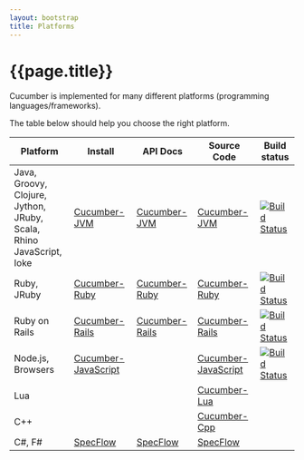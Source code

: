 ```yaml
---
layout: bootstrap
title: Platforms
---
```

# {{page.title}}

Cucumber is implemented for many different platforms (programming languages/frameworks).

The table below should help you choose the right platform.

<table>
  <thead>
    <tr>
      <th>Platform</th>
      <th>Install</th>
      <th>API Docs</th>
      <th>Source Code</th>
      <th>Build status</th>
    </tr>
  </thead>
  <tbody>
    <tr>
      <td>Java, Groovy, Clojure,<br>Jython, JRuby, Scala,<br>Rhino JavaScript, Ioke</td>
      <td><a href="/install-jvm.html">Cucumber-JVM</a></td>
      <td><a href="/api/cucumber/jvm">Cucumber-JVM</a></td>
      <td><a href="https://github.com/cucumber/cucumber-jvm">Cucumber-JVM</a></td>
      <td><a href="http://travis-ci.org/cucumber/cucumber-jvm"><img alt="Build Status" src="https://secure.travis-ci.org/cucumber/cucumber-jvm.png" ></a></td>
    </tr>
    <tr>
      <td>Ruby, JRuby</td>
      <td><a href="/install-ruby.html">Cucumber-Ruby</a></td>
      <td><a href="/api/cucumber/ruby">Cucumber-Ruby</a></td>
      <td><a href="https://github.com/cucumber/cucumber">Cucumber-Ruby</a></td>
      <td><a href="http://travis-ci.org/cucumber/cucumber"><img alt="Build Status" src="https://secure.travis-ci.org/cucumber/cucumber.png" ></a></td>
    </tr>
    <tr>
      <td>Ruby on Rails</td>
      <td><a href="/install-rails.html">Cucumber-Rails</a></td>
      <td><a href="/api/cucumber/rails">Cucumber-Rails</a></td>
      <td><a href="https://github.com/cucumber/cucumber-rails">Cucumber-Rails</a></td>
      <td><a href="http://travis-ci.org/cucumber/cucumber-rails"><img alt="Build Status" src="https://secure.travis-ci.org/cucumber/cucumber-rails.png" ></a></td>
    </tr>
    <tr>
      <td>Node.js, Browsers</td>
      <td><a href="/install-cucumber-js.html">Cucumber-JavaScript</a></td>
      <td></td>
      <td><a href="https://github.com/cucumber/cucumber-js">Cucumber-JavaScript</a></td>
      <td><a href="http://travis-ci.org/cucumber/cucumber-js"><img alt="Build Status" src="https://secure.travis-ci.org/cucumber/cucumber-js.png" ></a></td>
    </tr>
    <tr>
      <td>Lua</td>
      <td></td>
      <td></td>
      <td><a href="https://github.com/cucumber/cucumber-lua">Cucumber-Lua</a></td>
      <td></td>
    </tr>
    <tr>
      <td>C++</td>
      <td></td>
      <td></td>
      <td><a href="https://github.com/cucumber/cucumber-cpp">Cucumber-Cpp</a></td>
      <td></td>
    </tr>
    <tr>
      <td>C#, F#</td>
      <td><a href="http://www.specflow.org">SpecFlow</a></td>
      <td><a href="https://github.com/techtalk/SpecFlow/wiki/Documentation">SpecFlow</a></td>
      <td><a href="https://github.com/techtalk/SpecFlow">SpecFlow</a></td>
      <td></td>
    </tr>
  </tbody>
</table>
